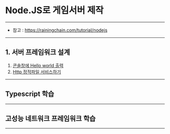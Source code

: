 # Node.JS로 게임서버 제작
---

- 참고 : https://rainingchain.com/tutorial/nodejs

---

## 1. 서버 프레임워크 설계
01. [콘솔창에 Hello world 출력](./server/server.01.md)
02. [Http 정적파일 서비스하기](./server/server.02.md)



---


## Typescript 학습

---

## 고성능 네트워크 프레임워크 학습


---

